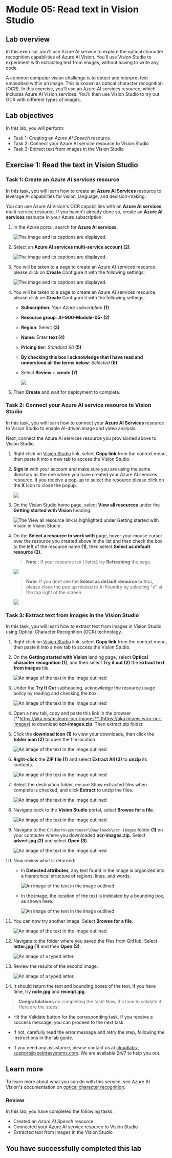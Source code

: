 # Module 05: Read text in Vision Studio

## Lab overview

In this exercise, you'll use Azure AI service to explore the optical character recognition capabilities of Azure AI Vision. You'll use Vision Studio to experiment with extracting text from images, without having to write any code.

A common computer vision challenge is to detect and interpret text embedded within an image. This is known as optical character recognition (OCR). In this exercise, you’ll use an Azure AI services resource, which includes Azure AI Vision services. You'll then use Vision Studio to try out OCR with different types of images.

## Lab objectives

In this lab, you will perform:

- Task 1: Creating an *Azure AI Speech* resource
- Task 2: Connect your Azure AI service resource to Vision Studio
- Task 3: Extract text from images in the Vision Studio

## Exercise 1: Read the text in Vision Studio

### Task 1: Create an *Azure AI services* resource

In this task, you will learn how to create an **Azure AI Services** resource to leverage AI capabilities for vision, language, and decision-making.

You can use Azure AI Vision's OCR capabilities with an **Azure AI services** multi-service resource. If you haven't already done so, create an **Azure AI services** resource in your Azure subscription.

1. In the Azure portal, search for **Azure AI services**. 

   ![The image and its captions are displayed.](./media/aix1.png)

1. Select an **Azure AI services multi-service  account (2)**.

   ![The image and its captions are displayed.](./media/aix2.png)

1. You will be taken to a page to create an Azure AI services resource. please click on **Create** Configure it with the following settings:

    ![The image and its captions are displayed.](./media/ai900m5-2.png)

1. You will be taken to a page to create an Azure AI services resource. please click on **Create** Configure it with the following settings:

    - **Subscription**: *Your Azure subscription* **(1)**
    - **Resource group**: **AI-900-Module-05-<inject key="DeploymentID" enableCopy="false" /> (2)**
    - **Region**: Select **<inject key="location" enableCopy="false"/> (3)**
    - **Name**: Enter **text<inject key="DeploymentID" enableCopy="false" /> (4)**
    - **Pricing tier**: *Standard S0* **(5)**
    - **By checking this box I acknowledge that I have read and understood all the terms below**: *Selected* **(6)**
   - Select **Review + create (7)** 

     ![](./media/ai900m5-3.png)   
   
1. Then **Create** and wait for deployment to complete.

### Task 2: Connect your Azure AI service resource to Vision Studio

In this task, you will learn how to connect your **Azure AI Services** resource to Vision Studio to enable AI-driven image and video analysis.

Next, connect the Azure AI services resource you provisioned above to Vision Studio.

1. Right click on  [Vision Studio](https://portal.vision.cognitive.azure.com?azure-portal=true) link, select **Copy link** from the context menu, then paste it into a new tab to access the Vision Studio.

1. **Sign in** with your account and make sure you are using the same directory as the one where you have created your Azure AI services resource. if you receive a pop-up to select the resource please click on the **X** icon to close the popup.

    ![](./media/ai900m5-4.png)

1. On the Vision Studio home page, select **View all resources** under the **Getting started with Vision** heading.

    ![The View all resource link is highlighted under Getting started with Vision in Vision Studio.](./media/lab-5(3).png)

1. On the **Select a resource to work with** page, hover your mouse cursor over the resource you created above in the list and then check the box to the left of the resource name **(1)**, then select **Select as default resource (2)**.

    > **Note** : If your resource isn't listed, try **Refreshing** the page.

    ![](./media/ai900m5-11.png)

      >**Note**: If you dont see the **Select as default resource** button, please close the pop up related to AI Foundry by selecting "x" at the top right of the screen.

      ![](./media/ai900m5-12.png)

### Task 3: Extract text from images in the Vision Studio

In this task, you will learn how to extract text from images in Vision Studio using Optical Character Recognition (OCR) technology.
    
1. Right click on [Vision Studio](https://portal.vision.cognitive.azure.com?azure-portal=true) link, select **Copy link** from the context menu, then paste it into a new tab to access the Vision Studio.

1. On the **Getting started with Vision** landing page, select **Optical character recognition (1)**, and then select **Try it out (2)** the **Extract text from images** tile.

   ![An image of the text in the image outlined](media/ai900m5-5.png)

1. Under the **Try It Out** subheading, acknowledge the resource usage policy by reading and checking the box.

   ![An image of the text in the image outlined](media/ai900m5-6.png)

1. Open a new tab, copy and paste this link in the browser [**https://aka.ms/mslearn-ocr-images**](https://aka.ms/mslearn-ocr-images) to download **ocr-images.zip**. Then extract zip folder.

1. Click the **download icon (1)** to view your downloads, then click the **folder icon (2)** to open the file location.

   ![An image of the text in the image outlined](media/ai900m5-7.png)

1. **Right-click** the **ZIP file (1)**  and select **Extract All (2)** to **unzip** its contents. 

   ![An image of the text in the image outlined](media/ai900m5-8.png)

1. Select the destination folder, ensure Show extracted files when complete is checked, and click **Extract** to unzip the files. 

   ![An image of the text in the image outlined](media/ai900m5-9.png)

1. Navigate back to the **Vision Studio** portal, select **Browse for a file**.

   ![An image of the text in the image outlined](media/ai900m5-16.png)

1. Navigate to the `C:\Users\azureuser\Downloads\ocr-images` folder **(1)** on your computer where you downloaded **ocr-images.zip**. Select **advert.jpg (2)** and select **Open (3)**.

   ![An image of the text in the image outlined](media/ai900m5-10.png)

1. Now review what is returned:
    - In **Detected attributes**, any text found in the image is organized into a hierarchical structure of regions, lines, and words.

       ![An image of the text in the image outlined](media/ai900m5-13.png)

    - In the image, the location of the text is indicated by a bounding box, as shown here:

       ![An image of the text in the image outlined](media/advert-bounding-boxes.jpg)

1. You can now try another image. Select **Browse for a file**.

   ![An image of the text in the image outlined](media/ai900m5-16.png)

1. Navigate to the folder where you saved the files from GitHub. Select **letter.jpg (1)** and then **Open (2)**.

   ![An image of a typed letter.](media/ai900m5-14.png)

1. Review the results of the second image.   

   ![An image of a typed letter.](media/ai900m5-15.png)

1. It should return the text and bounding boxes of the text. If you have time, try **note.jpg** and **receipt.jpg**.

> **Congratulations** on completing the task! Now, it's time to validate it. Here are the steps:
 
- Hit the Validate button for the corresponding task. If you receive a success message, you can proceed to the next task. 
- If not, carefully read the error message and retry the step, following the instructions in the lab guide.
- If you need any assistance, please contact us at cloudlabs-support@spektrasystems.com. We are available 24/7 to help you out.

  <validation step="6533434a-a8ba-4666-85d3-c3bc79b972d7" />
  
## Learn more

To learn more about what you can do with this service, see Azure AI Vision's documentation on [optical character recognition](https://learn.microsoft.com/azure/ai-services/computer-vision/overview-ocr).

### Review
In this lab, you have completed the following tasks:

- Created an *Azure AI Speech* resource
- Connected your Azure AI service resource to Vision Studio
- Extracted text from images in the Vision Studio

## You have successfully completed this lab
